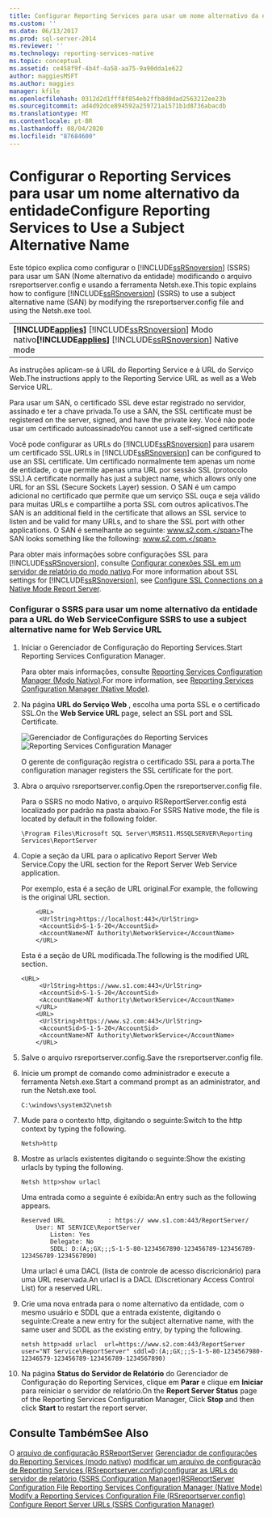 ```yaml
---
title: Configurar Reporting Services para usar um nome alternativo da entidade | Microsoft Docs
ms.custom: ''
ms.date: 06/13/2017
ms.prod: sql-server-2014
ms.reviewer: ''
ms.technology: reporting-services-native
ms.topic: conceptual
ms.assetid: ce458f9f-4b4f-4a58-aa75-9a90dda1e622
author: maggiesMSFT
ms.author: maggies
manager: kfile
ms.openlocfilehash: 0312d2d1fff8f854eb2ffb8d0dad2563212ee23b
ms.sourcegitcommit: ad4d92dce894592a259721a1571b1d8736abacdb
ms.translationtype: MT
ms.contentlocale: pt-BR
ms.lasthandoff: 08/04/2020
ms.locfileid: "87684600"
---
```

# <a name="configure-reporting-services-to-use-a-subject-alternative-name"></a><span data-ttu-id="ce712-102">Configurar o Reporting Services para usar um nome alternativo da entidade</span><span class="sxs-lookup"><span data-stu-id="ce712-102">Configure Reporting Services to Use a Subject Alternative Name</span></span>
  <span data-ttu-id="ce712-103">Este tópico explica como configurar o [!INCLUDE[ssRSnoversion](../includes/ssrsnoversion-md.md)] (SSRS) para usar um SAN (Nome alternativo da entidade) modificando o arquivo rsreportserver.config e usando a ferramenta Netsh.exe.</span><span class="sxs-lookup"><span data-stu-id="ce712-103">This topic explains how to configure [!INCLUDE[ssRSnoversion](../includes/ssrsnoversion-md.md)] (SSRS) to use a subject alternative name (SAN) by modifying the rsreportserver.config file and using the Netsh.exe tool.</span></span>

||
|-|
|<span data-ttu-id="ce712-104">**[!INCLUDE[applies](../includes/applies-md.md)]** [!INCLUDE[ssRSnoversion](../includes/ssrsnoversion-md.md)] Modo nativo</span><span class="sxs-lookup"><span data-stu-id="ce712-104">**[!INCLUDE[applies](../includes/applies-md.md)]**  [!INCLUDE[ssRSnoversion](../includes/ssrsnoversion-md.md)] Native mode</span></span>|

 <span data-ttu-id="ce712-105">As instruções aplicam-se à URL do Reporting Service e à URL do Serviço Web.</span><span class="sxs-lookup"><span data-stu-id="ce712-105">The instructions apply to the Reporting Service URL as well as a Web Service URL.</span></span>

 <span data-ttu-id="ce712-106">Para usar um SAN, o certificado SSL deve estar registrado no servidor, assinado e ter a chave privada.</span><span class="sxs-lookup"><span data-stu-id="ce712-106">To use a SAN, the SSL certificate must be registered on the server, signed, and have the private key.</span></span> <span data-ttu-id="ce712-107">Você não pode usar um certificado autoassinado</span><span class="sxs-lookup"><span data-stu-id="ce712-107">You cannot use a self-signed certificate</span></span>

 <span data-ttu-id="ce712-108">Você pode configurar as URLs do [!INCLUDE[ssRSnoversion](../includes/ssrsnoversion-md.md)] para usarem um certificado SSL.</span><span class="sxs-lookup"><span data-stu-id="ce712-108">URLs in [!INCLUDE[ssRSnoversion](../includes/ssrsnoversion-md.md)] can be configured to use an SSL certificate.</span></span> <span data-ttu-id="ce712-109">Um certificado normalmente tem apenas um nome de entidade, o que permite apenas uma URL por sessão SSL (protocolo SSL).</span><span class="sxs-lookup"><span data-stu-id="ce712-109">A certificate normally has just a subject name, which allows only one URL for an SSL (Secure Sockets Layer) session.</span></span> <span data-ttu-id="ce712-110">O SAN é um campo adicional no certificado que permite que um serviço SSL ouça e seja válido para muitas URLs e compartilhe a porta SSL com outros aplicativos.</span><span class="sxs-lookup"><span data-stu-id="ce712-110">The SAN is an additional field in the certificate that allows an SSL service to listen and be valid for many URLs, and to share the SSL port with other applications.</span></span> <span data-ttu-id="ce712-111">O SAN é semelhante ao seguinte: www.s2.com.</span><span class="sxs-lookup"><span data-stu-id="ce712-111">The SAN looks something like the following: www.s2.com.</span></span>

 <span data-ttu-id="ce712-112">Para obter mais informações sobre configurações SSL para [!INCLUDE[ssRSnoversion](../includes/ssrsnoversion-md.md)], consulte [Configurar conexões SSL em um servidor de relatório do modo nativo](security/configure-ssl-connections-on-a-native-mode-report-server.md).</span><span class="sxs-lookup"><span data-stu-id="ce712-112">For more information about SSL settings for [!INCLUDE[ssRSnoversion](../includes/ssrsnoversion-md.md)], see [Configure SSL Connections on a Native Mode Report Server](security/configure-ssl-connections-on-a-native-mode-report-server.md).</span></span>

### <a name="configure-ssrs-to-use-a-subject-alternative-name-for-web-service-url"></a><span data-ttu-id="ce712-113">Configurar o SSRS para usar um nome alternativo da entidade para a URL do Web Service</span><span class="sxs-lookup"><span data-stu-id="ce712-113">Configure SSRS to use a subject alternative name for Web Service URL</span></span>

1.  <span data-ttu-id="ce712-114">Iniciar o Gerenciador de Configuração do Reporting Services.</span><span class="sxs-lookup"><span data-stu-id="ce712-114">Start Reporting Services Configuration Manager.</span></span>

     <span data-ttu-id="ce712-115">Para obter mais informações, consulte [Reporting Services Configuration Manager &#40;Modo Nativo&#41;](../sql-server/install/reporting-services-configuration-manager-native-mode.md).</span><span class="sxs-lookup"><span data-stu-id="ce712-115">For more information, see [Reporting Services Configuration Manager &#40;Native Mode&#41;](../sql-server/install/reporting-services-configuration-manager-native-mode.md).</span></span>

2.  <span data-ttu-id="ce712-116">Na página **URL do Serviço Web** , escolha uma porta SSL e o certificado SSL.</span><span class="sxs-lookup"><span data-stu-id="ce712-116">On the **Web Service URL** page, select an SSL port and SSL Certificate.</span></span>

     <span data-ttu-id="ce712-117">![Gerenciador de Configurações do Reporting Services](media/reportingservices-configurationmanager.png "Gerenciador de Configurações do Reporting Services")</span><span class="sxs-lookup"><span data-stu-id="ce712-117">![Reporting Services Configuration Manager](media/reportingservices-configurationmanager.png "Reporting Services Configuration Manager")</span></span>

     <span data-ttu-id="ce712-118">O gerente de configuração registra o certificado SSL para a porta.</span><span class="sxs-lookup"><span data-stu-id="ce712-118">The configuration manager registers the SSL certificate for the port.</span></span>

3.  <span data-ttu-id="ce712-119">Abra o arquivo rsreportserver.config.</span><span class="sxs-lookup"><span data-stu-id="ce712-119">Open the rsreportserver.config file.</span></span>

     <span data-ttu-id="ce712-120">Para o SSRS no modo Nativo, o arquivo RSReportServer.config está localizado por padrão na pasta abaixo.</span><span class="sxs-lookup"><span data-stu-id="ce712-120">For SSRS Native mode, the file is located by default in the following folder.</span></span>

    ```
    \Program Files\Microsoft SQL Server\MSRS11.MSSQLSERVER\Reporting Services\ReportServer
    ```

4.  <span data-ttu-id="ce712-121">Copie a seção da URL para o aplicativo Report Server Web Service.</span><span class="sxs-lookup"><span data-stu-id="ce712-121">Copy the URL section for the Report Server Web Service application.</span></span>

     <span data-ttu-id="ce712-122">Por exemplo, esta é a seção de URL original.</span><span class="sxs-lookup"><span data-stu-id="ce712-122">For example, the following is the original URL section.</span></span>

    ```
        <URL>
         <UrlString>https://localhost:443</UrlString>
         <AccountSid>S-1-5-20</AccountSid>
         <AccountName>NT Authority\NetworkService</AccountName>
        </URL>

    ```

     <span data-ttu-id="ce712-123">Esta é a seção de URL modificada.</span><span class="sxs-lookup"><span data-stu-id="ce712-123">The following is the modified URL section.</span></span>

    ```
    <URL>
         <UrlString>https://www.s1.com:443</UrlString>
         <AccountSid>S-1-5-20</AccountSid>
         <AccountName>NT Authority\NetworkService</AccountName>
        </URL>
        <URL>
         <UrlString>https://www.s2.com:443</UrlString>
         <AccountSid>S-1-5-20</AccountSid>
         <AccountName>NT Authority\NetworkService</AccountName>
        </URL>

    ```

5.  <span data-ttu-id="ce712-124">Salve o arquivo rsreportserver.config.</span><span class="sxs-lookup"><span data-stu-id="ce712-124">Save the rsreportserver.config file.</span></span>

6.  <span data-ttu-id="ce712-125">Inicie um prompt de comando como administrador e execute a ferramenta Netsh.exe.</span><span class="sxs-lookup"><span data-stu-id="ce712-125">Start a command prompt as an administrator, and run the Netsh.exe tool.</span></span>

    ```
    C:\windows\system32\netsh
    ```

7.  <span data-ttu-id="ce712-126">Mude para o contexto http, digitando o seguinte:</span><span class="sxs-lookup"><span data-stu-id="ce712-126">Switch to the http context by typing the following.</span></span>

    ```
    Netsh>http
    ```

8.  <span data-ttu-id="ce712-127">Mostre as urlacls existentes digitando o seguinte:</span><span class="sxs-lookup"><span data-stu-id="ce712-127">Show the existing urlacls by typing the following.</span></span>

    ```
    Netsh http>show urlacl
    ```

     <span data-ttu-id="ce712-128">Uma entrada como a seguinte é exibida:</span><span class="sxs-lookup"><span data-stu-id="ce712-128">An entry such as the following appears.</span></span>

    ```
    Reserved URL            : https:// www.s1.com:443/ReportServer/
        User: NT SERVICE\ReportServer
            Listen: Yes
            Delegate: No
            SDDL: D:(A;;GX;;;S-1-5-80-1234567890-123456789-123456789-123456789-1234567890)
    ```

     <span data-ttu-id="ce712-129">Uma urlacl é uma DACL (lista de controle de acesso discricionário) para uma URL reservada.</span><span class="sxs-lookup"><span data-stu-id="ce712-129">An urlacl is a DACL (Discretionary Access Control List) for a reserved URL.</span></span>

9. <span data-ttu-id="ce712-130">Crie uma nova entrada para o nome alternativo da entidade, com o mesmo usuário e SDDL que a entrada existente, digitando o seguinte:</span><span class="sxs-lookup"><span data-stu-id="ce712-130">Create a new entry for the subject alternative name, with the same user and SDDL as the existing entry, by typing the following.</span></span>

    ```
    netsh http>add urlacl  url=https://www.s2.com:443/ReportServer  
    user="NT Service\ReportServer" sddl=D:(A;;GX;;;S-1-5-80-1234567980-12346579-123456789-123456789-1234567890)

    ```

10. <span data-ttu-id="ce712-131">Na página **Status do Servidor de Relatório** do Gerenciador de Configuração do Reporting Services, clique em **Parar** e clique em **Iniciar** para reiniciar o servidor de relatório.</span><span class="sxs-lookup"><span data-stu-id="ce712-131">On the **Report Server Status** page of the Reporting Services Configuration Manager, Click **Stop** and then click **Start** to restart the report server.</span></span>

## <a name="see-also"></a><span data-ttu-id="ce712-132">Consulte Também</span><span class="sxs-lookup"><span data-stu-id="ce712-132">See Also</span></span>
 <span data-ttu-id="ce712-133">O [arquivo de configuração RSReportServer](report-server/rsreportserver-config-configuration-file.md) [Gerenciador de configurações do Reporting Services &#40;modo nativo&#41;](../sql-server/install/reporting-services-configuration-manager-native-mode.md) [modificar um arquivo de configuração de Reporting Services &#40;RSreportserver.config](report-server/modify-a-reporting-services-configuration-file-rsreportserver-config.md)&#41;[configurar as URLs do servidor de relatório &#40;SSRS Configuration Manager](install-windows/configure-report-server-urls-ssrs-configuration-manager.md)&#41;</span><span class="sxs-lookup"><span data-stu-id="ce712-133">[RSReportServer Configuration File](report-server/rsreportserver-config-configuration-file.md) [Reporting Services Configuration Manager &#40;Native Mode&#41;](../sql-server/install/reporting-services-configuration-manager-native-mode.md) [Modify a Reporting Services Configuration File &#40;RSreportserver.config&#41;](report-server/modify-a-reporting-services-configuration-file-rsreportserver-config.md) [Configure Report Server URLs  &#40;SSRS Configuration Manager&#41;](install-windows/configure-report-server-urls-ssrs-configuration-manager.md)</span></span>


